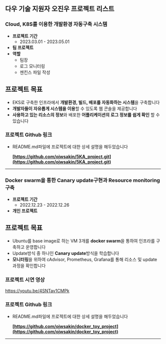 ## 다우 기술 지원자 오진우 프로젝트 리스트
### Cloud, K8S를 이용한 개발환경 자동구축 시스템

- **프로젝트 기간**
    - 2023.03.01 - 2023.05.01
- **팀 프로젝트**
- **역할**
    - 팀장
    - 로그 모니터링
    - 젠킨스 파일 작성
## 프로젝트 목표

- EKS로 구축한 인프라에서 **개발환경, 빌드, 배포를 자동화하는 시스템**을 구축합니다
- **개발자들이 자유롭게 시스템을 이용**할 수 있도록 웹 콘솔을 제공합니다
- **사용하고 있는 리소스의 정보**와 배포한 **어플리케이션의 로그 정보를 쉽게 확인** 할 수있습니다

### **프로젝트 Github 링크**
- README.md파일에 프로젝트에 대한 상세 설명을 해두었습니다

  **[https://github.com/ojwsakin/5KA_project.git](https://github.com/ojwsakin/5KA_project.git)**
    

---

### Docker swarm을 통한 Canary update구현과 Resource monitoring 구축

- **프로젝트 기간**
    - 2022.12.23 - 2022.12.26
- **개인 프로젝트**
## 프로젝트 목표

- Ubuntu를 base image로 하는 VM 3개를 **docker swarm**을 통하여 인프라를 구축하고 운영합니다
- Update방식 중 하나인 **Canary update**방식을 학습합니다
- **모니터링**을 위하여 cAdvisor, Prometheus, Grafana를 통해 리소스 및 update과정을 확인합니다

### **프로젝트 시연 영상**
    
   https://youtu.be/4SNTav1CMPk
    
### **프로젝트 Github 링크**
- README.md파일에 프로젝트에 대한 상세 설명을 해두었습니다
    
    **[https://github.com/ojwsakin/docker_toy_project](https://github.com/ojwsakin/docker_toy_project)**
    

---
